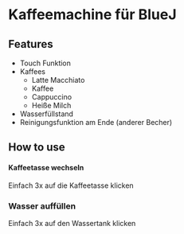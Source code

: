 # Kaffeemachine für BlueJ

## Features
* Touch Funktion
* Kaffees
  * Latte Macchiato
  * Kaffee
  * Cappuccino
  * Heiße Milch
* Wasserfüllstand
* Reinigungsfunktion am Ende (anderer Becher)

## How to use
#### Kaffeetasse wechseln
Einfach 3x auf die Kaffeetasse klicken

### Wasser auffüllen
Einfach 3x auf den Wassertank klicken
